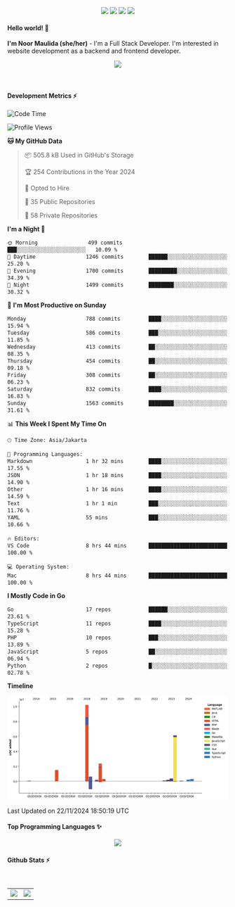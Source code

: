 <p align="center">
  <img src="https://dev.discordprofiles.me/badge/status/814439552055771206?simple=true">
  <img src="https://dev.discordprofiles.me/badge/playing/814439552055771206">
  <img src="https://dev.discordprofiles.me/badge/vscode/814439552055771206">
  <img src="https://dev.discordprofiles.me/badge/spotify/814439552055771206">
</p>

#### Hello world! 👋
**I'm Noor Maulida (she/her)** - I'm a Full Stack Developer. I'm interested in website development as a backend and frontend developer.

<p align="center">
  <img src="https://skillicons.dev/icons?i=go,laravel,nodejs,vue,express,ruby,python,mongodb,docker,aws,gcp" />
</p>
<br>

#### Development Metrics ⚡
<!--START_SECTION:waka-->
![Code Time](http://img.shields.io/badge/Code%20Time-669%20hrs%2028%20mins-blue)

![Profile Views](http://img.shields.io/badge/Profile%20Views-1-blue)

**🐱 My GitHub Data** 

> 📦 505.8 kB Used in GitHub's Storage 
 > 
> 🏆 254 Contributions in the Year 2024
 > 
> 💼 Opted to Hire
 > 
> 📜 35 Public Repositories 
 > 
> 🔑 58 Private Repositories 
 > 
**I'm a Night 🦉** 

```text
🌞 Morning                499 commits         ███░░░░░░░░░░░░░░░░░░░░░░   10.09 % 
🌆 Daytime                1246 commits        ██████░░░░░░░░░░░░░░░░░░░   25.20 % 
🌃 Evening                1700 commits        █████████░░░░░░░░░░░░░░░░   34.39 % 
🌙 Night                  1499 commits        ████████░░░░░░░░░░░░░░░░░   30.32 % 
```
📅 **I'm Most Productive on Sunday** 

```text
Monday                   788 commits         ████░░░░░░░░░░░░░░░░░░░░░   15.94 % 
Tuesday                  586 commits         ███░░░░░░░░░░░░░░░░░░░░░░   11.85 % 
Wednesday                413 commits         ██░░░░░░░░░░░░░░░░░░░░░░░   08.35 % 
Thursday                 454 commits         ██░░░░░░░░░░░░░░░░░░░░░░░   09.18 % 
Friday                   308 commits         ██░░░░░░░░░░░░░░░░░░░░░░░   06.23 % 
Saturday                 832 commits         ████░░░░░░░░░░░░░░░░░░░░░   16.83 % 
Sunday                   1563 commits        ████████░░░░░░░░░░░░░░░░░   31.61 % 
```


📊 **This Week I Spent My Time On** 

```text
🕑︎ Time Zone: Asia/Jakarta

💬 Programming Languages: 
Markdown                 1 hr 32 mins        ████░░░░░░░░░░░░░░░░░░░░░   17.55 % 
JSON                     1 hr 18 mins        ████░░░░░░░░░░░░░░░░░░░░░   14.90 % 
Other                    1 hr 16 mins        ████░░░░░░░░░░░░░░░░░░░░░   14.59 % 
Text                     1 hr 1 min          ███░░░░░░░░░░░░░░░░░░░░░░   11.76 % 
YAML                     55 mins             ███░░░░░░░░░░░░░░░░░░░░░░   10.66 % 

🔥 Editors: 
VS Code                  8 hrs 44 mins       █████████████████████████   100.00 % 

💻 Operating System: 
Mac                      8 hrs 44 mins       █████████████████████████   100.00 % 
```

**I Mostly Code in Go** 

```text
Go                       17 repos            ██████░░░░░░░░░░░░░░░░░░░   23.61 % 
TypeScript               11 repos            ████░░░░░░░░░░░░░░░░░░░░░   15.28 % 
PHP                      10 repos            ███░░░░░░░░░░░░░░░░░░░░░░   13.89 % 
JavaScript               5 repos             ██░░░░░░░░░░░░░░░░░░░░░░░   06.94 % 
Python                   2 repos             █░░░░░░░░░░░░░░░░░░░░░░░░   02.78 % 
```



**Timeline**

![Lines of Code chart](https://raw.githubusercontent.com/noormaulida/noormaulida/main/assets/bar_graph.png)


 Last Updated on 22/11/2024 18:50:19 UTC
<!--END_SECTION:waka-->

#### Top Programming Languages ✨
<p align="center">
  <img src="https://api.githubtrends.io/user/svg/noormaulida/langs?time_range=one_year&include_private=true&compact=true&theme=dark" />
</p>

#### Github Stats ⚡
<p align="center">
  <table>
    <tr>
      <td>
        <img src="https://github-readme-streak-stats.herokuapp.com?user=noormaulida&theme=react&hide_border=true&mode=weekly" height="180" />
      </td>
      <td>
        <img src="https://github-readme-stats.vercel.app/api?username=noormaulida&theme=react&count_private=true&hide_border=true&line_height=20" height="180"/>
      </td>
    </tr>
</p>
<br>
